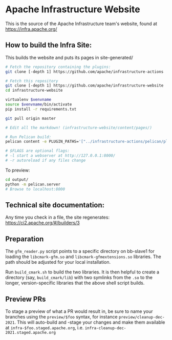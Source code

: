 Apache Infrastructure Website
=============================


This is the source of the Apache Infrastructure team's website, 
found at https://infra.apache.org/

## How to build the Infra Site:
This builds the website and puts its pages in site-generated/

```bash
# Fetch the repository containing the plugins:
git clone [-depth 1] https://github.com/apache/infrastructure-actions

# Fetch this repository
git clone [-depth 1] https://github.com/apache/infrastructure-website
cd infrastructure-website

virtualenv $venvname
source $venvname/bin/activate
pip install -r requirements.txt

git pull origin master

# Edit all the markdown! (infrastructure-website/content/pages/)

# Run Pelican build:
pelican content -e PLUGIN_PATHS='["../infrastructure-actions/pelican/plugins"]' -o site-generated $FLAGS

# $FLAGS are optional flags:
# -l start a webserver at http://127.0.0.1:8000/
# -r autoreload if any files change
```

To preview:

```bash
cd output/
python -m pelican.server
# Browse to localhost:8000
```

## Technical site documentation:
Any time you check in a file, the site regenerates:
https://ci2.apache.org/#/builders/3

## Preparation
The `gfm_reader.py` script points to a specific directory on
bb-slave1 for loading the `libcmark-gfm.so` and `libcmark-gfmextensions.so`
libraries. The path should be adjusted for your local installation.

Run `build_cmark.sh` to build the two libraries. It is
then helpful to create a directory (say, `build_cmark/lib`) with
two symlinks from the `.so` to the longer, version-specific libraries
that the above shell script builds.

## Preview PRs
To stage a preview of what a PR would result in, be sure to name your branches 
using the `preview/$foo` syntax, for instance `preview/cleanup-dec-2021`. This 
will auto-build and -stage your changes and make them available at 
`infra-$foo.staged.apache.org`, i.e. `infra-cleanup-dec-2021.staged.apache.org`

